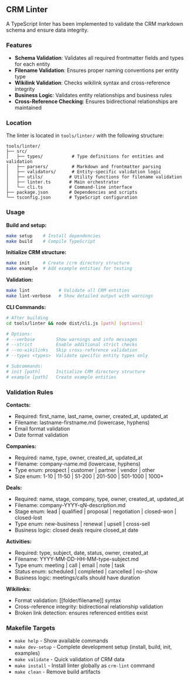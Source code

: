 
## CRM Linter

A TypeScript linter has been implemented to validate the CRM markdown schema and ensure data integrity.

### Features
- **Schema Validation**: Validates all required frontmatter fields and types for each entity
- **Filename Validation**: Ensures proper naming conventions per entity type
- **Wikilink Validation**: Checks wikilink syntax and cross-reference integrity
- **Business Logic**: Validates entity relationships and business rules
- **Cross-Reference Checking**: Ensures bidirectional relationships are maintained

### Location
The linter is located in `tools/linter/` with the following structure:
```
tools/linter/
├── src/
│   ├── types/           # Type definitions for entities and validation
│   ├── parsers/         # Markdown and frontmatter parsing
│   ├── validators/      # Entity-specific validation logic
│   ├── utils/          # Utility functions for filename validation
│   ├── linter.ts       # Main orchestrator
│   └── cli.ts          # Command-line interface
├── package.json        # Dependencies and scripts
└── tsconfig.json       # TypeScript configuration
```

### Usage

**Build and setup:**
```bash
make setup    # Install dependencies
make build    # Compile TypeScript
```

**Initialize CRM structure:**
```bash
make init     # Create /crm directory structure
make example  # Add example entities for testing
```

**Validation:**
```bash
make lint           # Validate all CRM entities
make lint-verbose   # Show detailed output with warnings
```

**CLI Commands:**
```bash
# After building
cd tools/linter && node dist/cli.js [path] [options]

# Options:
# --verbose        Show warnings and info messages
# --strict         Enable additional strict checks  
# --no-wikilinks   Skip cross-reference validation
# --types <types>  Validate specific entity types only

# Subcommands:
# init [path]      Initialize CRM directory structure
# example [path]   Create example entities
```

### Validation Rules

**Contacts:**
- Required: first_name, last_name, owner, created_at, updated_at
- Filename: lastname-firstname.md (lowercase, hyphens)
- Email format validation
- Date format validation

**Companies:**
- Required: name, type, owner, created_at, updated_at
- Filename: company-name.md (lowercase, hyphens)
- Type enum: prospect | customer | partner | vendor | other
- Size enum: 1-10 | 11-50 | 51-200 | 201-500 | 501-1000 | 1000+

**Deals:**
- Required: name, stage, company, type, owner, created_at, updated_at
- Filename: company-YYYY-qN-description.md
- Stage enum: lead | qualified | proposal | negotiation | closed-won | closed-lost
- Type enum: new-business | renewal | upsell | cross-sell
- Business logic: closed deals require closed_at date

**Activities:**
- Required: type, subject, date, status, owner, created_at
- Filename: YYYY-MM-DD-HH-MM-type-subject.md
- Type enum: meeting | call | email | note | task
- Status enum: scheduled | completed | cancelled | no-show
- Business logic: meetings/calls should have duration

**Wikilinks:**
- Format validation: [[folder/filename]] syntax
- Cross-reference integrity: bidirectional relationship validation
- Broken link detection: ensures referenced entities exist

### Makefile Targets
- `make help` - Show available commands
- `make dev-setup` - Complete development setup (install, build, init, examples)
- `make validate` - Quick validation of CRM data
- `make install` - Install linter globally as `crm-lint` command
- `make clean` - Remove build artifacts